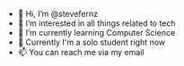 - 👋 Hi, I’m @stevefernz
- 👀 I’m interested in all things related to tech
- 🌱 I’m currently learning Computer Science
- 💞️ Currently I'm a solo student right now
- 📫 You can reach me via my email

<!---
stevefernz/stevefernz is a ✨ special ✨ repository because its `README.md` (this file) appears on your GitHub profile.
You can click the Preview link to take a look at your changes.
--->
